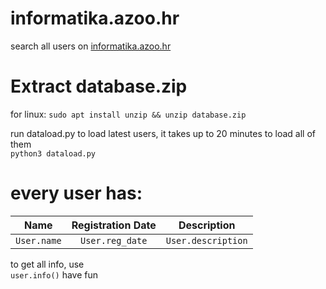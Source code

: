 # informatika.azoo.hr
search all users on <a href="https://informatika.azoo.hr">informatika.azoo.hr</a>

# Extract database.zip
for linux: `sudo apt install unzip && unzip database.zip`

run dataload.py to load latest users, it takes up to 20 minutes to load all of them  
`python3 dataload.py`
# every user has:

|     Name     |  Registration Date  |     Description    |
|:------------:|:-------------------:|:------------------:|
| `User.name`  |    `User.reg_date`  | `User.description` |

to get all info, use  
`user.info()`
have fun  
